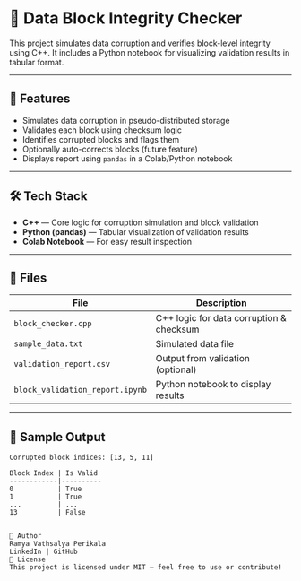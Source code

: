 # 🧱 Data Block Integrity Checker

This project simulates data corruption and verifies block-level integrity using C++. It includes a Python notebook for visualizing validation results in tabular format.

---

## 🚀 Features

- Simulates data corruption in pseudo-distributed storage
- Validates each block using checksum logic
- Identifies corrupted blocks and flags them
- Optionally auto-corrects blocks (future feature)
- Displays report using `pandas` in a Colab/Python notebook

---

## 🛠 Tech Stack

- **C++** — Core logic for corruption simulation and block validation
- **Python (pandas)** — Tabular visualization of validation results
- **Colab Notebook** — For easy result inspection

---

## 📁 Files

| File                       | Description                              |
|----------------------------|------------------------------------------|
| `block_checker.cpp`        | C++ logic for data corruption & checksum |
| `sample_data.txt`          | Simulated data file                      |
| `validation_report.csv`    | Output from validation (optional)        |
| `block_validation_report.ipynb` | Python notebook to display results   |

---

## 🧪 Sample Output

```plaintext
Corrupted block indices: [13, 5, 11]

Block Index | Is Valid
------------|----------
0           | True
1           | True
...         | ...
13          | False


👤 Author
Ramya Vathsalya Perikala
LinkedIn | GitHub
📜 License
This project is licensed under MIT — feel free to use or contribute!
